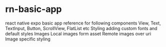 # rn-basic-app
react native expo basic app
reference for following
components
  View, Text, TextInput, Button, ScrollView, FlatList etc
Styling
  adding custom fonts and default styles
Images
  Local images form asset
  Remote images over uri
  Image specific styling
